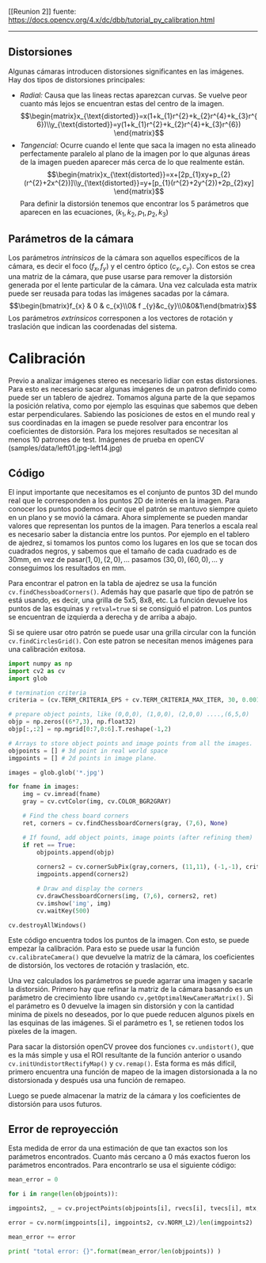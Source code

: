 [[Reunion 2]]
fuente: https://docs.opencv.org/4.x/dc/dbb/tutorial_py_calibration.html

---

## Distorsiones
Algunas cámaras introducen distorsiones significantes en las imágenes. Hay dos tipos de distorsiones principales:
- *Radial:* Causa que las lineas rectas aparezcan curvas. Se vuelve peor cuanto más lejos se encuentran estas del centro de la imagen. $$\begin{matrix}x_{\text{distorted}}=x(1+k_{1}r^{2}+k_{2}r^{4}+k_{3}r^{6})\\y_{\text{distorted}}=y(1+k_{1}r^{2}+k_{2}r^{4}+k_{3}r^{6}) \end{matrix}$$
- *Tangencial:* Ocurre cuando el lente que saca la imagen no esta alineado perfectamente paralelo al plano de la imagen por lo que algunas áreas de la imagen pueden aparecer más cerca de lo que realmente están. $$\begin{matrix}x_{\text{distorted}}=x+[2p_{1}xy+p_{2}(r^{2}+2x^{2})]\\y_{\text{distorted}}=y+[p_{1}(r^{2}+2y^{2})+2p_{2}xy] \end{matrix}$$
Para definir la distorsión tenemos que encontrar los 5 parámetros que aparecen en las ecuaciones, $(k_{1},k_{2},p_{1},p_{2},k_{3})$
## Parámetros de la cámara
Los parámetros *intrínsicos* de la cámara son aquellos específicos de la cámara, es decir el foco ($f_x,f_y$) y el centro óptico ($c_x,c_y$). Con estos se crea una matriz de la cámara, que puse usarse para remover la distorsión generada por el lente particular de la cámara. Una vez calculada esta matrix puede ser reusada para todas las imágenes sacadas por la cámara. $$\begin{bmatrix}f_{x} & 0 & c_{x}\\0& f
_{y}&c_{y}\\0&0&1\end{bmatrix}$$
Los parámetros *extrínsicos* corresponen a los vectores de rotación y traslación que indican las coordenadas del sistema.

# Calibración
Previo a analizar imágenes stereo es necesario lidiar con estas distorsiones. Para esto es necesario sacar algunas imágenes de un patron definido como puede ser un tablero de ajedrez. Tomamos alguna parte de la que sepamos la posición relativa, como por ejemplo las esquinas que sabemos que deben estar perpendiculares. Sabiendo las posiciones de estos en el mundo real y sus coordinadas en la imagen se puede resolver para encontrar los coeficientes de distorsión. 
Para los mejores resultados se necesitan al menos 10 patrones de test.
Imágenes de prueba en openCV (samples/data/left01.jpg-left14.jpg)

## Código
El input importante que necesitamos es el conjunto de puntos 3D del mundo real que le corresponden a los puntos 2D de interés en la imagen. Para conocer los puntos podemos decir que el patrón se mantuvo siempre quieto en un plano y se movió la cámara. Ahora simplemente se pueden mandar valores que representan los puntos de la imagen. Para tenerlos a escala real es necesario saber la distancia entre los puntos.
Por ejemplo en el tablero de ajedrez, si tomamos los puntos como los lugares en los que se tocan dos cuadrados negros, y sabemos que el tamaño de cada cuadrado es de 30mm, en vez de pasar$(1,0),(2,0),...$ pasamos $(30,0),(60,0),...$ y conseguimos los resultados en mm.

Para encontrar el patron en la tabla de ajedrez se usa la función `cv.findChessboadCorners()`. Además hay que pasarle que tipo de patrón se está usando, es decir, una grilla de 5x5, 8x8, etc. La función devuelve los puntos de las esquinas y `retval=true` si se consiguió el patron. Los puntos se encuentran de izquierda a derecha y de arriba a abajo.

Si se quiere usar otro patrón se puede usar una grilla circular con la función `cv.findCirclesGrid()`. Con este patron se necesitan menos imágenes para una calibración exitosa.

``` Python
import numpy as np
import cv2 as cv
import glob

# termination criteria
criteria = (cv.TERM_CRITERIA_EPS + cv.TERM_CRITERIA_MAX_ITER, 30, 0.001)

# prepare object points, like (0,0,0), (1,0,0), (2,0,0) ....,(6,5,0)
objp = np.zeros((6*7,3), np.float32)
objp[:,:2] = np.mgrid[0:7,0:6].T.reshape(-1,2)

# Arrays to store object points and image points from all the images.
objpoints = [] # 3d point in real world space
imgpoints = [] # 2d points in image plane.

images = glob.glob('*.jpg')

for fname in images:
	img = cv.imread(fname)
	gray = cv.cvtColor(img, cv.COLOR_BGR2GRAY)

	# Find the chess board corners
	ret, corners = cv.findChessboardCorners(gray, (7,6), None)

	# If found, add object points, image points (after refining them)
	if ret == True:
		objpoints.append(objp)
		
		corners2 = cv.cornerSubPix(gray,corners, (11,11), (-1,-1), criteria)
		imgpoints.append(corners2)

		# Draw and display the corners
		cv.drawChessboardCorners(img, (7,6), corners2, ret)
		cv.imshow('img', img)
		cv.waitKey(500)

cv.destroyAllWindows()
```

Este código encuentra todos los puntos de la imagen. Con esto, se puede empezar la calibración. Para esto se puede usar la función `cv.calibrateCamera()` que devuelve la matriz de la cámara, los coeficientes de distorsión, los vectores de rotación y traslación, etc.

Una vez calculados los parámetros se puede agarrar una imagen y sacarle la distorsión. Primero hay que refinar la matriz de la cámara basando es un parámetro de crecimiento libre usando `cv,getOptimalNewCameraMatrix()`. Si el parámetro es 0 devuelve la imagen sin distorsión y con la cantidad minima de pixels no deseados, por lo que puede reducen algunos pixels en las esquinas de las imágenes. Si el parámetro es 1, se retienen todos los pixeles de la imagen.

Para sacar la distorsión openCV provee dos funciones `cv.undistort()`, que es la más simple y usa el ROI resultante de la función anterior o usando `cv.initUndistortRectifyMap()` y `cv.remap()`. Esta forma es más difícil, primero encuentra una función de mapeo de la imagen distorsionada a la no distorsionada y después usa una función de remapeo.

Luego se puede almacenar la matriz de la cámara y los coeficientes de distorsión para usos futuros.

## Error de reproyección
Esta medida de error da una estimación de que tan exactos son los parámetros encontrados. Cuanto más cercano a 0 más exactos fueron los parámetros encontrados. Para encontrarlo se usa el siguiente código:
```Python
mean_error = 0

for i in range(len(objpoints)):

imgpoints2, _ = cv.projectPoints(objpoints[i], rvecs[i], tvecs[i], mtx, dist)

error = cv.norm(imgpoints[i], imgpoints2, cv.NORM_L2)/len(imgpoints2)

mean_error += error

print( "total error: {}".format(mean_error/len(objpoints)) )
```